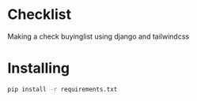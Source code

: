 # Checklist
Making a check buyinglist using django and tailwindcss
# Installing
```bash
pip install -r requirements.txt
```

